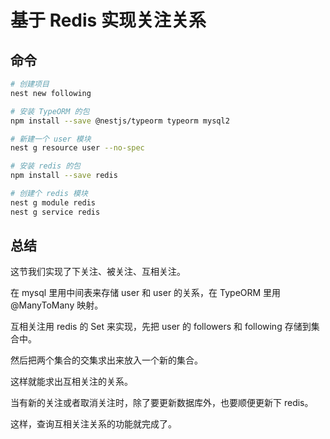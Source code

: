 # 基于 Redis 实现关注关系


## 命令
```bash
# 创建项目
nest new following

# 安装 TypeORM 的包
npm install --save @nestjs/typeorm typeorm mysql2

# 新建一个 user 模块
nest g resource user --no-spec

# 安装 redis 的包
npm install --save redis

# 创建个 redis 模块
nest g module redis
nest g service redis
```




## 总结
这节我们实现了下关注、被关注、互相关注。

在 mysql 里用中间表来存储 user 和 user 的关系，在 TypeORM 里用 @ManyToMany 映射。

互相关注用 redis 的 Set 来实现，先把 user 的 followers 和 following 存储到集合中。

然后把两个集合的交集求出来放入一个新的集合。

这样就能求出互相关注的关系。

当有新的关注或者取消关注时，除了要更新数据库外，也要顺便更新下 redis。

这样，查询互相关注关系的功能就完成了。

